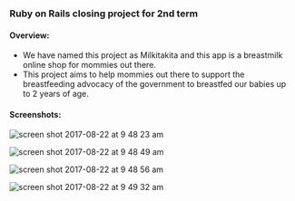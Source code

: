 

### Ruby on Rails closing project for 2nd term

#### Overview: 
  - We have named this project as Milkitakita and this app is a breastmilk online shop for mommies out there. 
  - This project aims to help mommies out there to support the breastfeeding advocacy of the government to breastfed our babies up to 2 years of age.

#### Screenshots:

![screen shot 2017-08-22 at 9 48 23 am](https://user-images.githubusercontent.com/26729817/29545166-6c40f2d0-871f-11e7-9f1c-edf12044ec9c.png)


![screen shot 2017-08-22 at 9 48 49 am](https://user-images.githubusercontent.com/26729817/29545178-7e986562-871f-11e7-8ea9-448ff5d574bb.png)

![screen shot 2017-08-22 at 9 48 56 am](https://user-images.githubusercontent.com/26729817/29545185-84e4ea1c-871f-11e7-8329-64644fbe950d.png)

![screen shot 2017-08-22 at 9 49 32 am](https://user-images.githubusercontent.com/26729817/29545199-8ce7d6fc-871f-11e7-92f6-ef6e86fbede9.png)


